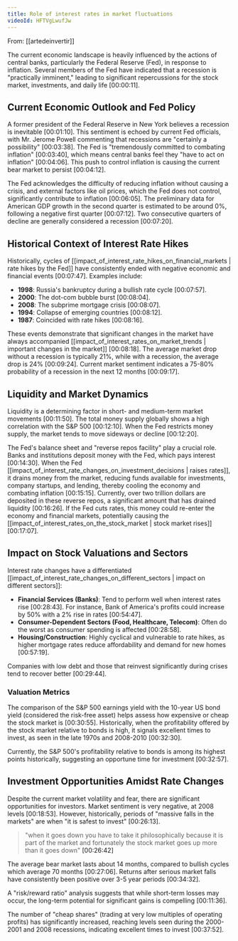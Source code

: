 ```yaml
---
title: Role of interest rates in market fluctuations
videoId: HFTVgLwufJw
---
```


From: [[artedeinvertir]] <br/> 

The current economic landscape is heavily influenced by the actions of central banks, particularly the Federal Reserve (Fed), in response to inflation. Several members of the Fed have indicated that a recession is "practically imminent," leading to significant repercussions for the stock market, investments, and daily life <a class="yt-timestamp" data-t="00:00:11">[00:00:11]</a>.

## Current Economic Outlook and Fed Policy

A former president of the Federal Reserve in New York believes a recession is inevitable <a class="yt-timestamp" data-t="00:01:10">[00:01:10]</a>. This sentiment is echoed by current Fed officials, with Mr. Jerome Powell commenting that recessions are "certainly a possibility" <a class="yt-timestamp" data-t="00:03:38">[00:03:38]</a>. The Fed is "tremendously committed to combating inflation" <a class="yt-timestamp" data-t="00:03:40">[00:03:40]</a>, which means central banks feel they "have to act on inflation" <a class="yt-timestamp" data-t="00:04:06">[00:04:06]</a>. This push to control inflation is causing the current bear market to persist <a class="yt-timestamp" data-t="00:04:12">[00:04:12]</a>.

The Fed acknowledges the difficulty of reducing inflation without causing a crisis, and external factors like oil prices, which the Fed does not control, significantly contribute to inflation <a class="yt-timestamp" data-t="00:06:05">[00:06:05]</a>. The preliminary data for American GDP growth in the second quarter is estimated to be around 0%, following a negative first quarter <a class="yt-timestamp" data-t="00:07:12">[00:07:12]</a>. Two consecutive quarters of decline are generally considered a recession <a class="yt-timestamp" data-t="00:07:20">[00:07:20]</a>.

## Historical Context of Interest Rate Hikes

Historically, cycles of [[impact_of_interest_rate_hikes_on_financial_markets | rate hikes by the Fed]] have consistently ended with negative economic and financial events <a class="yt-timestamp" data-t="00:07:47">[00:07:47]</a>. Examples include:
*   **1998**: Russia's bankruptcy during a bullish rate cycle <a class="yt-timestamp" data-t="00:07:57">[00:07:57]</a>.
*   **2000**: The dot-com bubble burst <a class="yt-timestamp" data-t="00:08:04">[00:08:04]</a>.
*   **2008**: The subprime mortgage crisis <a class="yt-timestamp" data-t="00:08:07">[00:08:07]</a>.
*   **1994**: Collapse of emerging countries <a class="yt-timestamp" data-t="00:08:12">[00:08:12]</a>.
*   **1987**: Coincided with rate hikes <a class="yt-timestamp" data-t="00:08:16">[00:08:16]</a>.

These events demonstrate that significant changes in the market have always accompanied [[impact_of_interest_rates_on_market_trends | important changes in the market]] <a class="yt-timestamp" data-t="00:08:18">[00:08:18]</a>. The average market drop without a recession is typically 21%, while with a recession, the average drop is 24% <a class="yt-timestamp" data-t="00:09:24">[00:09:24]</a>. Current market sentiment indicates a 75-80% probability of a recession in the next 12 months <a class="yt-timestamp" data-t="00:09:17">[00:09:17]</a>.

## Liquidity and Market Dynamics

Liquidity is a determining factor in short- and medium-term market movements <a class="yt-timestamp" data-t="00:11:50">[00:11:50]</a>. The total money supply globally shows a high correlation with the S&P 500 <a class="yt-timestamp" data-t="00:12:10">[00:12:10]</a>. When the Fed restricts money supply, the market tends to move sideways or decline <a class="yt-timestamp" data-t="00:12:20">[00:12:20]</a>.

The Fed's balance sheet and "reverse repos facility" play a crucial role. Banks and institutions deposit money with the Fed, which pays interest <a class="yt-timestamp" data-t="00:14:30">[00:14:30]</a>. When the Fed [[impact_of_interest_rate_changes_on_investment_decisions | raises rates]], it drains money from the market, reducing funds available for investments, company startups, and lending, thereby cooling the economy and combating inflation <a class="yt-timestamp" data-t="00:15:15">[00:15:15]</a>. Currently, over two trillion dollars are deposited in these reverse repos, a significant amount that has drained liquidity <a class="yt-timestamp" data-t="00:16:26">[00:16:26]</a>. If the Fed cuts rates, this money could re-enter the economy and financial markets, potentially causing the [[impact_of_interest_rates_on_the_stock_market | stock market rises]] <a class="yt-timestamp" data-t="00:17:07">[00:17:07]</a>.

## Impact on Stock Valuations and Sectors

Interest rate changes have a differentiated [[impact_of_interest_rate_changes_on_different_sectors | impact on different sectors]]:
*   **Financial Services (Banks)**: Tend to perform well when interest rates rise <a class="yt-timestamp" data-t="00:28:43">[00:28:43]</a>. For instance, Bank of America's profits could increase by 50% with a 2% rise in rates <a class="yt-timestamp" data-t="00:54:47">[00:54:47]</a>.
*   **Consumer-Dependent Sectors (Food, Healthcare, Telecom)**: Often do the worst as consumer spending is affected <a class="yt-timestamp" data-t="00:28:58">[00:28:58]</a>.
*   **Housing/Construction**: Highly cyclical and vulnerable to rate hikes, as higher mortgage rates reduce affordability and demand for new homes <a class="yt-timestamp" data-t="00:57:19">[00:57:19]</a>.

Companies with low debt and those that reinvest significantly during crises tend to recover better <a class="yt-timestamp" data-t="00:29:44">[00:29:44]</a>.

### Valuation Metrics

The comparison of the S&P 500 earnings yield with the 10-year US bond yield (considered the risk-free asset) helps assess how expensive or cheap the stock market is <a class="yt-timestamp" data-t="00:30:55">[00:30:55]</a>. Historically, when the profitability offered by the stock market relative to bonds is high, it signals excellent times to invest, as seen in the late 1970s and 2008-2010 <a class="yt-timestamp" data-t="00:32:30">[00:32:30]</a>.

Currently, the S&P 500's profitability relative to bonds is among its highest points historically, suggesting an opportune time for investment <a class="yt-timestamp" data-t="00:32:57">[00:32:57]</a>.

## Investment Opportunities Amidst Rate Changes

Despite the current market volatility and fear, there are significant opportunities for investors. Market sentiment is very negative, at 2008 levels <a class="yt-timestamp" data-t="00:18:53">[00:18:53]</a>. However, historically, periods of "massive falls in the markets" are when "it is safest to invest" <a class="yt-timestamp" data-t="00:26:13">[00:26:13]</a>.

> "when it goes down you have to take it philosophically because it is part of the market and fortunately the stock market goes up more than it goes down" <a class="yt-timestamp" data-t="00:26:42">[00:26:42]</a>

The average bear market lasts about 14 months, compared to bullish cycles which average 70 months <a class="yt-timestamp" data-t="00:27:06">[00:27:06]</a>. Returns after serious market falls have consistently been positive over 3-5 year periods <a class="yt-timestamp" data-t="00:34:32">[00:34:32]</a>.

A "risk/reward ratio" analysis suggests that while short-term losses may occur, the long-term potential for significant gains is compelling <a class="yt-timestamp" data-t="00:11:36">[00:11:36]</a>.

The number of "cheap shares" (trading at very low multiples of operating profits) has significantly increased, reaching levels seen during the 2000-2001 and 2008 recessions, indicating excellent times to invest <a class="yt-timestamp" data-t="00:37:52">[00:37:52]</a>.